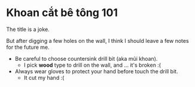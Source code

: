 # Khoan cắt bê tông 101

The title is a joke.

But after digging a few holes on the wall, I think I should leave a few notes
for the future me.

- Be careful to choose countersink drill bit (aka mũi khoan).
  - I pick **wood** type to drill on the wall, and ... it's broken :(
- Always wear gloves to protect your hand before touch the drill bit.
  - It cut my hand :(
